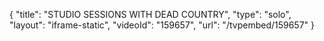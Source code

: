 {
    "title": "STUDIO SESSIONS WITH DEAD COUNTRY",
    "type": "solo",
    "layout": "iframe-static",
    "videoId": "159657",
    "url": "\/tvpembed\/159657"
}